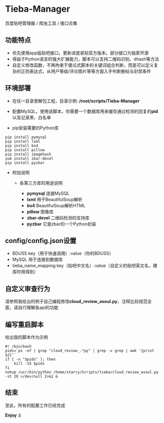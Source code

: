 # Tieba-Manager
百度贴吧管理器 / 爬虫工具 / 接口合集
## 功能特点
+ 优先使用app版贴吧接口，更新进度紧贴官方版本。部分接口为独家开源
+ 得益于Python语言的强大扩展能力，脚本可以支持二维码识别、dhash等方法
+ 自定义修改函数，不再拘束于傻瓜式脚本的关键词组合判断，而是可以定义复杂的正则表达式，从用户等级/评论图片等等方面入手判断删帖与封禁条件


## 环境部署

+ 在任一目录里解包工程，目录示例: **/root/scripts/Tieba-Manager**

+ 配置MySQL，使用该脚本，你需要一个数据库用来缓存通过检测的回复的**pid**以及记录黑、白名单
        
+ pip安装需要的Python库
```
pip install pymysql
pip install lxml
pip install bs4
pip install pillow
pip install imagehash
yum install zbar-devel
pip install pyzbar
```
+ 附加说明
        
    + 各第三方库的用途说明
    
        + **pymysql** 连接MySQL
        + **lxml** 用于BeautifulSoup解析
        + **bs4** BeautifulSoup解析HTML
        + **pillow** 图像库
        + **zbar-devel** 二维码检测的支持库
        + **pyzbar** 它是zbar的一个Python封装
        
## config/config.json设置
+ BDUSS key（用于快速调用）:value（你的BDUSS）
+ MySQL 用于连接到数据库
+ tieba_name_mapping key（贴吧中文名）:value（自定义的贴吧英文名，建库时用得到）
    
## 自定义审查行为
请参照我给出的例子自己编程修改**cloud_review_asoul.py**，注释比较规范全面，请自行理解各api的功能

## 编写重启脚本
给出我的脚本作为示例
```
#! /bin/bash
pids=`ps -ef | grep "cloud_review_.*py" | grep -v grep | awk '{print $2}'`
if [ -n "$pids" ]; then
    kill -15 $pids
fi
nohup /usr/bin/python /home/starry/Scripts/tieba/cloud_review_asoul.py -st 20 >/dev/null 2>&1 &
```

## 结束
至此，所有的配置工作已经完成

**Enjoy :)**
